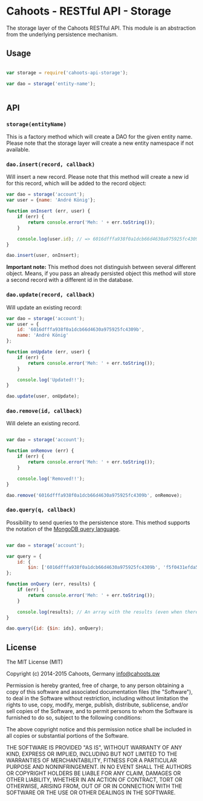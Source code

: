 # Cahoots - RESTful API - Storage

The storage layer of the Cahoots RESTful API.
This module is an abstraction from the underlying persistence mechanism.

## Usage

```js

var storage = require('cahoots-api-storage');

var dao = storage('entity-name');



```

## API

### `storage(entityName)`

This is a factory method which will create a DAO for the given entity name. Please note that the storage layer will create a new entity namespace if not available.

### `dao.insert(record, callback)`

Will insert a new record. Please note that this method will create a new id for this record, which will be added to the record object:

```js
var dao = storage('account');
var user = {name: 'André König'};

function onInsert (err, user) {
    if (err) {
        return console.error('Meh: ' + err.toString());
    }

    console.log(user.id); // => 6016dfffa938f0a1dcb66d4630a975925fc4309b
}

dao.insert(user, onInsert);
```

**Important note:** This method does not distinguish between several different object. Means, if you pass an already persisted object this method will store a second record with a different id in the database.

### `dao.update(record, callback)`

Will update an existing record:

```js
var dao = storage('account');
var user = {
    id: '6016dfffa938f0a1dcb66d4630a975925fc4309b',
    name: 'André König'
};

function onUpdate (err, user) {
    if (err) {
        return console.error('Meh: ' + err.toString());
    }

    console.log('Updated!!');
}

dao.update(user, onUpdate);

```

### `dao.remove(id, callback)`

Will delete an existing record.

```js

var dao = storage('account');

function onRemove (err) {
    if (err) {
        return console.error('Meh: ' + err.toString());
    }

    console.log('Removed!!');
}

dao.remove('6016dfffa938f0a1dcb66d4630a975925fc4309b', onRemove);

```

### `dao.query(q, callback)`

Possibility to send queries to the persistence store. This method supports the notation of the [MongoDB query language](http://docs.mongodb.org/manual/tutorial/query-documents/).

```js

var dao = storage('account');

var query = {
    id: {
        $in: ['6016dfffa938f0a1dcb66d4630a975925fc4309b', 'f5f0431efda54374889553f27a6710cfc48a69e7'];
};

function onQuery (err, results) {
    if (err) {
        return console.error('Meh: ' + err.toString());
    }

    console.log(results); // An array with the results (even when there is only one record; empty array when no results are available).
}

dao.query({id: {$in: ids}, onQuery);
```

## License

The MIT License (MIT)

Copyright (c) 2014-2015 Cahoots, Germany <info@cahoots.pw>

Permission is hereby granted, free of charge, to any person obtaining a copy
of this software and associated documentation files (the "Software"), to deal
in the Software without restriction, including without limitation the rights
to use, copy, modify, merge, publish, distribute, sublicense, and/or sell
copies of the Software, and to permit persons to whom the Software is
furnished to do so, subject to the following conditions:

The above copyright notice and this permission notice shall be included in
all copies or substantial portions of the Software.

THE SOFTWARE IS PROVIDED "AS IS", WITHOUT WARRANTY OF ANY KIND, EXPRESS OR
IMPLIED, INCLUDING BUT NOT LIMITED TO THE WARRANTIES OF MERCHANTABILITY,
FITNESS FOR A PARTICULAR PURPOSE AND NONINFRINGEMENT. IN NO EVENT SHALL THE
AUTHORS OR COPYRIGHT HOLDERS BE LIABLE FOR ANY CLAIM, DAMAGES OR OTHER
LIABILITY, WHETHER IN AN ACTION OF CONTRACT, TORT OR OTHERWISE, ARISING FROM,
OUT OF OR IN CONNECTION WITH THE SOFTWARE OR THE USE OR OTHER DEALINGS IN
THE SOFTWARE.
